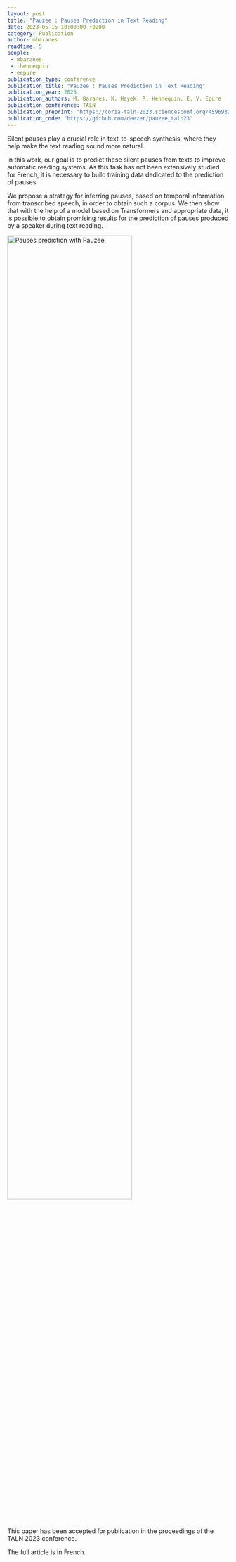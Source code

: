 ```yaml
---
layout: post
title: "Pauzee : Pauses Prediction in Text Reading"
date: 2023-05-15 10:00:00 +0200
category: Publication
author: mbaranes
readtime: 5
people:
 - mbaranes 
 - rhennequin
 - eepure
publication_type: conference
publication_title: "Pauzee : Pauses Prediction in Text Reading"
publication_year: 2023
publication_authors: M. Baranes, K. Hayek, R. Hennequin, E. V. Epure
publication_conference: TALN
publication_preprint: "https://coria-taln-2023.sciencesconf.org/459693/document"
publication_code: "https://github.com/deezer/pauzee_taln23"
---
```


Silent pauses play a crucial role in text-to-speech synthesis, where they help make the text reading
sound more natural. 

In this work, our goal is to predict these silent pauses from texts to improve
automatic reading systems. As this task has not been extensively studied for French, it is necessary to
build training data dedicated to the prediction of pauses.

We propose a strategy for inferring pauses, based on temporal information from transcribed speech, in order to obtain such a corpus. We then
show that with the help of a model based on Transformers and appropriate data, it is possible to obtain promising results for the prediction of pauses produced by a speaker during text reading.

<div class="publication-illustration">
    <img
        style="width: 75%;"
        src="{{ '/static/images/publis/baranes2023taln/pauzee.png' | prepend: site.url }}"
        alt="Pauses prediction with Pauzee."/>
</div>

This paper has been accepted for publication in the proceedings of the TALN 2023 conference.

The full article is in French.
